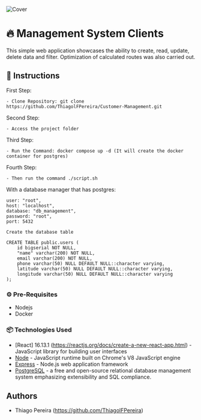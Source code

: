 ![Cover](https://i.imgur.com/zo9hVvQ.png)

# 🔥 Management System Clients
This simple web application showcases the ability to create, read, update, delete data and filter. 
Optimization of calculated routes was also carried out.

## 🔨 Instructions

First Step:
```
- Clone Repository: git clone https://github.com/ThiagolFPereira/Customer-Management.git
```

Second Step:
```
- Access the project folder
```

Third Step:
```
- Run the Command: docker compose up -d (It will create the docker container for postgres)
```

Fourth Step:
```
- Then run the command ./script.sh
```

With a database manager that has postgres:

```
user: "root",
host: "localhost",
database: "db_management",
password: "root",
port: 5432

Create the database table

CREATE TABLE public.users (
	id bigserial NOT NULL,
	"name" varchar(200) NOT NULL,
	email varchar(200) NOT NULL,
	phone varchar(50) NULL DEFAULT NULL::character varying,
	latitude varchar(50) NULL DEFAULT NULL::character varying,
	longitude varchar(50) NULL DEFAULT NULL::character varying
);
```

### ⚙️ Pre-Requisites

- Nodejs 
- Docker

### 📦 Technologies Used 

* [React] 16.13.1 (https://reactjs.org/docs/create-a-new-react-app.html) - JavaScript library for building user interfaces
* [Node](https://www.npmjs.com/package/node) - JavaScript runtime built on Chrome's V8 JavaScript engine
* [Express](https://expressjs.com/) - Node.js web application framework
* [PostgreSQL](https://www.postgresql.org/) - a free and open-source relational database management system emphasizing extensibility and SQL compliance.


## Authors
* Thiago Pereira (https://github.com/ThiagolFPereira)

